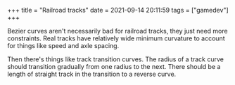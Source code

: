 +++
title = "Railroad tracks"
date = 2021-09-14 20:11:59
tags = ["gamedev"]
+++

Bezier curves aren't necessarily bad for railroad tracks, they just need more
constraints. Real tracks have relatively wide minimum curvature to account for
things like speed and axle spacing.

Then there's things like track transition curves. The radius of a track curve
should transition gradually from one radius to the next. There should be a
length of straight track in the transition to a reverse curve.
